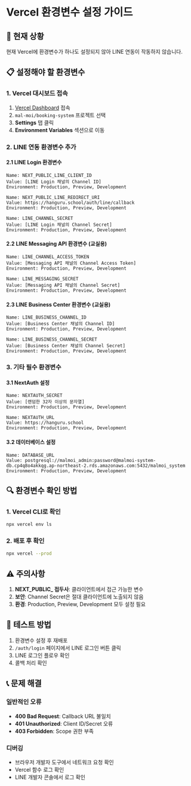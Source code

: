 # Vercel 환경변수 설정 가이드

## 🚨 현재 상황
현재 Vercel에 환경변수가 하나도 설정되지 않아 LINE 연동이 작동하지 않습니다.

## 📋 설정해야 할 환경변수

### **1. Vercel 대시보드 접속**
1. [Vercel Dashboard](https://vercel.com/dashboard) 접속
2. `mal-moi/booking-system` 프로젝트 선택
3. **Settings** 탭 클릭
4. **Environment Variables** 섹션으로 이동

### **2. LINE 연동 환경변수 추가**

#### **2.1 LINE Login 환경변수**
```
Name: NEXT_PUBLIC_LINE_CLIENT_ID
Value: [LINE Login 채널의 Channel ID]
Environment: Production, Preview, Development
```

```
Name: NEXT_PUBLIC_LINE_REDIRECT_URI
Value: https://hanguru.school/auth/line/callback
Environment: Production, Preview, Development
```

```
Name: LINE_CHANNEL_SECRET
Value: [LINE Login 채널의 Channel Secret]
Environment: Production, Preview, Development
```

#### **2.2 LINE Messaging API 환경변수 (교실용)**
```
Name: LINE_CHANNEL_ACCESS_TOKEN
Value: [Messaging API 채널의 Channel Access Token]
Environment: Production, Preview, Development
```

```
Name: LINE_MESSAGING_SECRET
Value: [Messaging API 채널의 Channel Secret]
Environment: Production, Preview, Development
```

#### **2.3 LINE Business Center 환경변수 (교실용)**
```
Name: LINE_BUSINESS_CHANNEL_ID
Value: [Business Center 채널의 Channel ID]
Environment: Production, Preview, Development
```

```
Name: LINE_BUSINESS_CHANNEL_SECRET
Value: [Business Center 채널의 Channel Secret]
Environment: Production, Preview, Development
```

### **3. 기타 필수 환경변수**

#### **3.1 NextAuth 설정**
```
Name: NEXTAUTH_SECRET
Value: [랜덤한 32자 이상의 문자열]
Environment: Production, Preview, Development
```

```
Name: NEXTAUTH_URL
Value: https://hanguru.school
Environment: Production, Preview, Development
```

#### **3.2 데이터베이스 설정**
```
Name: DATABASE_URL
Value: postgresql://malmoi_admin:password@malmoi-system-db.cp4q8o4akkqg.ap-northeast-2.rds.amazonaws.com:5432/malmoi_system
Environment: Production, Preview, Development
```

## 🔍 환경변수 확인 방법

### **1. Vercel CLI로 확인**
```bash
npx vercel env ls
```

### **2. 배포 후 확인**
```bash
npx vercel --prod
```

## ⚠️ 주의사항

1. **NEXT_PUBLIC_ 접두사**: 클라이언트에서 접근 가능한 변수
2. **보안**: Channel Secret은 절대 클라이언트에 노출되지 않음
3. **환경**: Production, Preview, Development 모두 설정 필요

## 🧪 테스트 방법

1. 환경변수 설정 후 재배포
2. `/auth/login` 페이지에서 LINE 로그인 버튼 클릭
3. LINE 로그인 플로우 확인
4. 콜백 처리 확인

## 📞 문제 해결

### **일반적인 오류**
- **400 Bad Request**: Callback URL 불일치
- **401 Unauthorized**: Client ID/Secret 오류
- **403 Forbidden**: Scope 권한 부족

### **디버깅**
- 브라우저 개발자 도구에서 네트워크 요청 확인
- Vercel 함수 로그 확인
- LINE 개발자 콘솔에서 로그 확인 